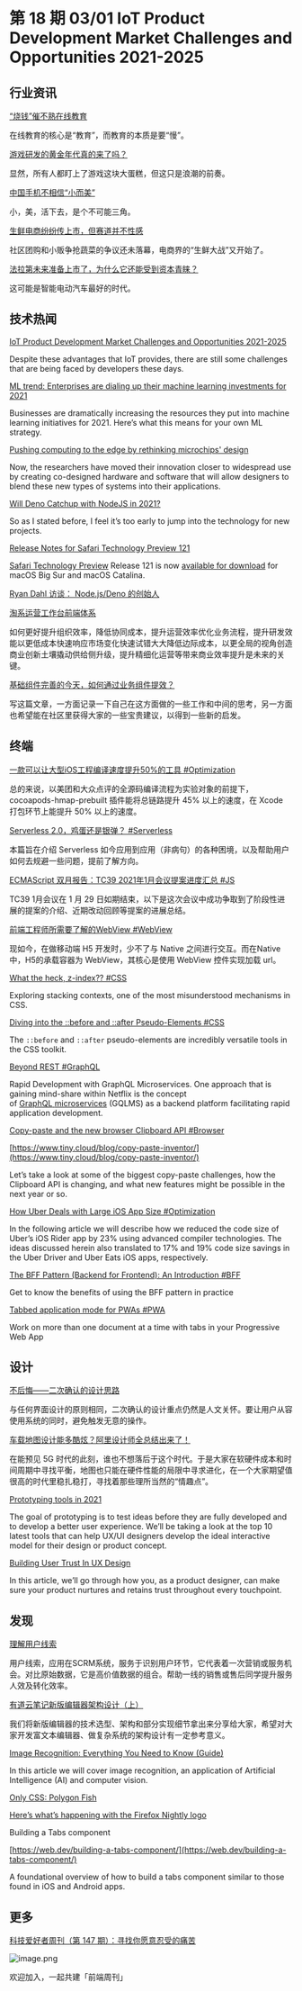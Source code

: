# 第 18 期 03/01 IoT Product Development Market Challenges and Opportunities 2021-2025
## 行业资讯
[“烧钱”催不熟在线教育](https://mp.weixin.qq.com/s/HID_5_83F3omEXzm8_bz7Q)

在线教育的核心是“教育”，而教育的本质是要“慢”。 

[游戏研发的黄金年代真的来了吗？](https://mp.weixin.qq.com/s/DlT4jwF-j6gzj_I3J9QYEA)

显然，所有人都盯上了游戏这块大蛋糕，但这只是浪潮的前奏。

[中国手机不相信“小而美”](https://mp.weixin.qq.com/s/rmqgSaciasFDAKYTIjp8IQ)

小，美，活下去，是个不可能三角。

[生鲜电商纷纷传上市，但赛道并不性感](https://mp.weixin.qq.com/s/aZOBYDN5oIRX6BtPvItzzw)

社区团购和小贩争抢蔬菜的争议还未落幕，电商界的“生鲜大战”又开始了。

[法拉第未来准备上市了，为什么它还能受到资本青睐？](http://www.geekpark.net/news/274255)

这可能是智能电动汽车最好的时代。


## 技术热闻
[IoT Product Development Market Challenges and Opportunities 2021-2025](https://iotbusinessnews.com/2021/02/24/78101-iot-product-development-market-challenges-and-opportunities-2021-2025/)

Despite these advantages that IoT provides, there are still some challenges that are being faced by developers these days.

[ML trend: Enterprises are dialing up their machine learning investments for 2021](https://algorithmia.com/blog/ml-trend-enterprises-are-dialing-up-their-machine-learning-investments-for-2021)

Businesses are dramatically increasing the resources they put into machine learning initiatives for 2021. Here’s what this means for your own ML strategy.

[Pushing computing to the edge by rethinking microchips' design](https://www.sciencedaily.com/releases/2021/02/210224143612.htm)

Now, the researchers have moved their innovation closer to widespread use by creating co-designed hardware and software that will allow designers to blend these new types of systems into their applications.

[Will Deno Catchup with NodeJS in 2021?](https://blog.bitsrc.io/will-deno-catchup-with-nodejs-in-2021-7ab758429647)

So as I stated before, I feel it’s too early to jump into the technology for new projects.

[Release Notes for Safari Technology Preview 121](https://webkit.org/blog/11555/release-notes-for-safari-technology-preview-121/)

[Safari Technology Preview](https://webkit.org/blog/6017/introducing-safari-technology-preview/) Release 121 is now [available for download](https://webkit.org/downloads/) for macOS Big Sur and macOS Catalina.

[Ryan Dahl 访谈： Node.js/Deno 的创始人](https://mp.weixin.qq.com/s/Ect6ZVAoJ0-i1F8aVeqlcA)


[淘系运营工作台前端体系](https://mp.weixin.qq.com/s/czCotMCdUdRhvkye9mFXbw)

如何更好提升组织效率，降低协同成本，提升运营效率优化业务流程，提升研发效能以更低成本快速响应市场变化快速试错大大降低边际成本，以更全局的视角创造商业创新土壤撬动供给侧升级，提升精细化运营等带来商业效率提升是未来的关键。

[基础组件完善的今天，如何通过业务组件提效？](https://mp.weixin.qq.com/s/OKsEDJ6r9MPSNi91S757cg)

写这篇文章，一方面记录一下自己在这方面做的一些工作和中间的思考，另一方面也希望能在社区里获得大家的一些宝贵建议，以得到一些新的启发。

## 终端
[一款可以让大型iOS工程编译速度提升50%的工具 #Optimization](https://tech.meituan.com/2021/02/25/cocoapods-hmap-prebuilt.html)

总的来说，以美团和大众点评的全源码编译流程为实验对象的前提下，cocoapods-hmap-prebuilt 插件能将总链路提升 45% 以上的速度，在 Xcode 打包环节上能提升 50% 以上的速度。

[Serverless 2.0，鸡蛋还是银弹？ #Serverless](https://mp.weixin.qq.com/s/CLlQgj2kCvDAym88kLILIA)

本篇旨在介绍 Serverless 如今应用到应用（非病句）的各种困境，以及帮助用户如何去规避一些问题，提前了解方向。

[ECMAScript 双月报告：TC39 2021年1月会议提案进度汇总 #JS](https://mp.weixin.qq.com/s/D3VdgiRRxeG6Un3HYU1Enw)

TC39 1月会议在 1 月 29 日如期结束，以下是这次会议中成功争取到了阶段性进展的提案的介绍、近期改动回顾等提案的进展总结。

[前端工程师所需要了解的WebView #WebView](https://mp.weixin.qq.com/s/PipKSnMQaTBhE5kSwG3DVQ)

现如今，在做移动端 H5 开发时，少不了与 Native 之间进行交互。而在Native中，H5的承载容器为 WebView，其核心是使用 WebView 控件实现加载 url。

[What the heck, z-index?? #CSS](https://www.joshwcomeau.com/css/stacking-contexts/)

Exploring stacking contexts, one of the most misunderstood mechanisms in CSS.

[Diving into the ::before and ::after Pseudo-Elements #CSS](https://codersblock.com/blog/diving-into-the-before-and-after-pseudo-elements)

The `::before` and `::after` pseudo-elements are incredibly versatile tools in the CSS toolkit.

[Beyond REST #GraphQL](https://netflixtechblog.com/beyond-rest-1b76f7c20ef6)

Rapid Development with GraphQL Microservices. One approach that is gaining mind-share within Netflix is the concept of [GraphQL](https://dev.to/mrfrontend/graphql-microservices-architecture-by-apollo-1m75)[ ](https://dev.to/mrfrontend/graphql-microservices-architecture-by-apollo-1m75)[microservices](https://dev.to/mrfrontend/graphql-microservices-architecture-by-apollo-1m75) (GQLMS) as a backend platform facilitating rapid application development.

[Copy-paste and the new browser Clipboard API #Browser](https://www.tiny.cloud/blog/new-async-clipboard-api/)


[https://www.tiny.cloud/blog/copy-paste-inventor/](https://www.tiny.cloud/blog/copy-paste-inventor/)

Let’s take a look at some of the biggest copy-paste challenges, how the Clipboard API is changing, and what new features might be possible in the next year or so.

[How Uber Deals with Large iOS App Size #Optimization](https://eng.uber.com/how-uber-deals-with-large-ios-app-size/)

In the following article we will describe how we reduced the code size of Uber’s iOS Rider app by 23% using advanced compiler technologies. The ideas discussed herein also translated to 17% and 19% code size savings in the Uber Driver and Uber Eats iOS apps, respectively.

[The BFF Pattern (Backend for Frontend): An Introduction #BFF](https://blog.bitsrc.io/bff-pattern-backend-for-frontend-an-introduction-e4fa965128bf)

Get to know the benefits of using the BFF pattern in practice

[Tabbed application mode for PWAs #PWA](https://web.dev/tabbed-application-mode/)

Work on more than one document at a time with tabs in your Progressive Web App

## 设计
[不后悔——二次确认的设计思路](https://mp.weixin.qq.com/s/CPqSjGoPJ8_lPnOBPClr6A)

与任何界面设计的原则相同，二次确认的设计重点仍然是人文关怀。要让用户从容使用系统的同时，避免触发无意的操作。

[车载地图设计能多酷炫？阿里设计师全总结出来了！](https://www.uisdc.com/map-design-3)

在能预见 5G 时代的此刻，谁也不想落后于这个时代。于是大家在软硬件成本和时间周期中寻找平衡，地图也只能在硬件性能的局限中寻求进化，在一个大家期望值很高的时代里稳扎稳打，寻找着那些理所当然的“情趣点”。

[Prototyping tools in 2021](https://uxplanet.org/prototyping-tools-in-2021-48bb0160ecc3)

The goal of prototyping is to test ideas before they are fully developed and to develop a better user experience. We’ll be taking a look at the top 10 latest tools that can help UX/UI designers develop the ideal interactive model for their design or product concept.

[Building User Trust In UX Design](https://www.smashingmagazine.com/2021/02/building-user-trust-in-ux-design/)

In this article, we’ll go through how you, as a product designer, can make sure your product nurtures and retains trust throughout every touchpoint.

## 发现
[理解用户线索](https://mp.weixin.qq.com/s/TQp13lY5olQ9gTgEnvqAPw)

用户线索，应用在SCRM系统，服务于识别用户环节，它代表着一次营销或服务机会。对比原始数据，它是高价值数据的组合。帮助一线的销售或售后同学提升服务人效及转化效率。

[有道云笔记新版编辑器架构设计（上）](https://zhuanlan.zhihu.com/p/345895871)

我们将新版编辑器的技术选型、架构和部分实现细节拿出来分享给大家，希望对大家开发富文本编辑器、做复杂系统的架构设计有一定参考意义。

[Image Recognition: Everything You Need to Know (Guide)](https://viso.ai/deep-learning/image-recognition/)

In this article we will cover image recognition, an application of Artificial Intelligence (AI) and computer vision.

[Only CSS: Polygon Fish](https://codepen.io/YusukeNakaya/pen/WNopRwX)


[Here’s what’s happening with the Firefox Nightly logo](https://hacks.mozilla.org/2021/02/heres-whats-happening-with-the-firefox-nightly-logo/)


Building a Tabs component


[https://web.dev/building-a-tabs-component/](https://web.dev/building-a-tabs-component/)

A foundational overview of how to build a tabs component similar to those found in iOS and Android apps.

## 更多
[科技爱好者周刊（第 147 期）：寻找你愿意忍受的痛苦](http://www.ruanyifeng.com/blog/2021/02/weekly-issue-147.html)

![image.png](https://cdn.nlark.com/yuque/0/2020/png/85771/1605930034828-7fc81343-651f-4a15-8465-eebe5a23cf61.png#align=left&display=inline&height=31&margin=%5Bobject%20Object%5D&name=image.png&originHeight=90&originWidth=2186&size=14325&status=done&style=none&width=746)


欢迎加入，一起共建「前端周刊」



